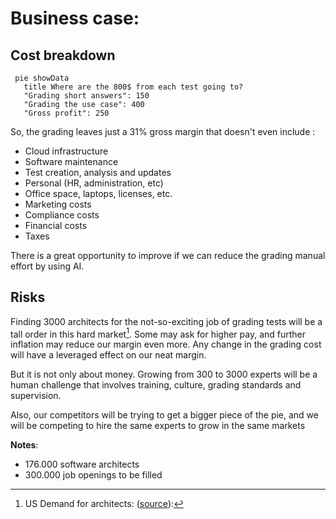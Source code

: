 # Business case:

## Cost breakdown

 ```mermaid
  pie showData
    title Where are the 800$ from each test going to?
    "Grading short answers": 150
    "Grading the use case": 400
    "Gross profit": 250
 ```

So, the grading leaves just a 31% gross margin that doesn't even include :

* Cloud infrastructure
* Software maintenance
* Test creation, analysis and updates
* Personal (HR, administration, etc)
* Office space, laptops, licenses, etc.
* Marketing costs
* Compliance costs
* Financial costs
* Taxes

There is a great opportunity to improve if we can reduce the grading manual effort by using AI.

## Risks

Finding 3000 architects for the not-so-exciting job of grading tests will be a tall order in this hard market[^1].
Some may ask for higher pay, and further inflation may reduce our margin even more.
Any change in the grading cost will have a leveraged effect on our neat margin.

But it is not only about money.
Growing from 300 to 3000 experts will be a human challenge that involves training,
culture, grading standards and supervision.

Also, our competitors will be trying to get a bigger piece of the pie,
and we will be competing to hire the same experts to grow in the same markets

**Notes**:

<!-- Intellij Plugin doesn't seem to support footnotes :(
https://youtrack.jetbrains.com/issue/IJPL-91141/Support-footnotes -->
[^1]: US Demand for architects:
([source](https://distantjob.com/blog/software-architect/#:~:text=Currently,%20there%20are%20over%20176,000,openings%20yet%20to%20be%20filled.)):

* 176.000 software architects
* 300.000 job openings to be filled
